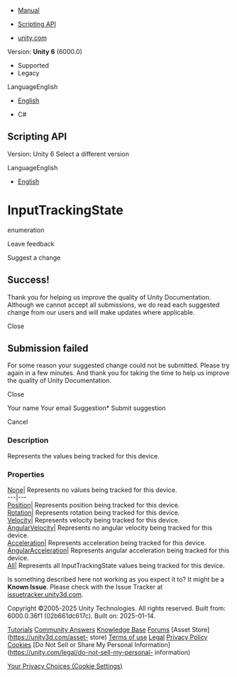 [ ]()

  * [Manual](../Manual/index.html)
  * [Scripting API](../ScriptReference/index.html)

  * [unity.com](https://unity.com/)

Version: **Unity 6** (6000.0)

  * Supported
  * Legacy

LanguageEnglish

  * [English]()

  * C#

[ ](https://docs.unity3d.com)

## Scripting API

Version: Unity 6 Select a different version

LanguageEnglish

  * [English]()

# InputTrackingState

enumeration

Leave feedback

Suggest a change

## Success!

Thank you for helping us improve the quality of Unity Documentation. Although
we cannot accept all submissions, we do read each suggested change from our
users and will make updates where applicable.

Close

## Submission failed

For some reason your suggested change could not be submitted. Please <a>try
again</a> in a few minutes. And thank you for taking the time to help us
improve the quality of Unity Documentation.

Close

Your name Your email Suggestion* Submit suggestion

Cancel

[ ]()

### Description

Represents the values being tracked for this device.

### Properties

[None](XR.InputTrackingState.None.html)| Represents no values being tracked
for this device.  
---|---  
[Position](XR.InputTrackingState.Position.html)| Represents position being
tracked for this device.  
[Rotation](XR.InputTrackingState.Rotation.html)| Represents rotation being
tracked for this device.  
[Velocity](XR.InputTrackingState.Velocity.html)| Represents velocity being
tracked for this device.  
[AngularVelocity](XR.InputTrackingState.AngularVelocity.html)| Represents no
angular velocity being tracked for this device.  
[Acceleration](XR.InputTrackingState.Acceleration.html)| Represents
acceleration being tracked for this device.  
[AngularAcceleration](XR.InputTrackingState.AngularAcceleration.html)|
Represents angular acceleration being tracked for this device.  
[All](XR.InputTrackingState.All.html)| Represents all InputTrackingState
values being tracked for this device.  
  
Is something described here not working as you expect it to? It might be a
**Known Issue**. Please check with the Issue Tracker at
[issuetracker.unity3d.com](https://issuetracker.unity3d.com).

Copyright ©2005-2025 Unity Technologies. All rights reserved. Built from:
6000.0.36f1 (02b661dc617c). Built on: 2025-01-14.

[Tutorials](https://unity3d.com/learn) [Community
Answers](https://answers.unity3d.com) [Knowledge
Base](https://support.unity3d.com/hc/en-us)
[Forums](https://forum.unity3d.com) [Asset Store](https://unity3d.com/asset-
store) [Terms of use](https://docs.unity3d.com/Manual/TermsOfUse.html)
[Legal](https://unity.com/legal) [Privacy
Policy](https://unity.com/legal/privacy-policy)
[Cookies](https://unity.com/legal/cookie-policy) [Do Not Sell or Share My
Personal Information](https://unity.com/legal/do-not-sell-my-personal-
information)

[Your Privacy Choices (Cookie Settings)](javascript:void\(0\);)


